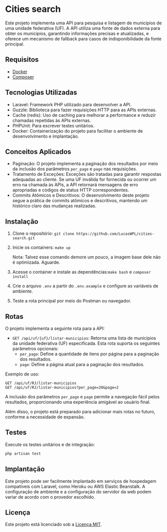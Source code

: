 # Cities search

Este projeto implementa uma API para pesquisa e listagem de municípios de uma unidade federativa (UF). A API utiliza uma fonte de dados externa para obter os municípios, garantindo informações precisas e atualizadas, e oferece um mecanismo de fallback para casos de indisponibilidade da fonte principal.
## Requisitos

- [Docker](https://docs.docker.com/engine/install/ubuntu/)
- [Composer](https://getcomposer.org/download/)

## Tecnologias Utilizadas

- Laravel: Framework PHP utilizado para desenvolver a API.
- Guzzle: Biblioteca para fazer requisições HTTP para as APIs externas.
- Cache (redis): Uso de caching para melhorar a performance e reduzir chamadas repetidas às APIs externas.
- PHPUnit: Para escrever testes unitários.
- Docker: Containerização do projeto para facilitar o ambiente de desenvolvimento e implantação.

## Conceitos Aplicados

- Paginação: O projeto implementa a paginação dos resultados por meio da inclusão dos parâmetros `per_page` e `page` nas requisições.
- Tratamento de Exceções: Exceções são tratadas para garantir respostas adequadas ao cliente. Se uma UF inválida for fornecida ou ocorrer um erro na chamada às APIs, a API retornará mensagens de erro apropriadas e códigos de status HTTP correspondentes.
- Commits Atômicos e Descritivos: O desenvolvimento deste projeto segue a prática de commits atômicos e descritivos, mantendo um histórico claro das mudanças realizadas.
## Instalação

1. Clone o repositório: `git clone https://github.com/LucasWPL/cities-search.git`
2. Inicie os containers: `make up`

    Nota: Talvez esse comando demore um pouco, a imagem base dele não é optimizada. Aguarde.

3. Acesse o container e instale as dependências:`make bash` e `composer install`
4. Crie o arquivo `.env` a partir do `.env.example` e configure as variáveis de ambiente.
5. Teste a rota principal por meio do Postman ou navegador.

## Rotas

O projeto implementa a seguinte rota para a API:

- `GET /api/uf/{uf}/listar-municipios`: Retorna uma lista de municípios da unidade federativa (UF) especificada. Esta rota suporta os seguintes parâmetros opcionais:
  - `per_page`: Define a quantidade de itens por página para a paginação dos resultados.
  - `page`: Define a página atual para a paginação dos resultados.

Exemplo de uso:

```
GET /api/uf/RJ/listar-municipios
GET /api/uf/RJ/listar-municipios?per_page=20&page=2
```

A inclusão dos parâmetros `per_page` e `page` permite a navegação fácil pelos resultados, proporcionando uma experiência amigável ao usuário final.

Além disso, o projeto está preparado para adicionar mais rotas no futuro, conforme a necessidade de expansão.

## Testes

Execute os testes unitários e de integração:

```bash
php artisan test
```

## Implantação
Este projeto pode ser facilmente implantado em serviços de hospedagem compatíveis com Laravel, como Heroku ou AWS Elastic Beanstalk. A configuração de ambiente e a configuração do servidor da web podem variar de acordo com o provedor escolhido.

## Licença
Este projeto está licenciado sob a [Licença MIT](https://www.mit.edu/~amini/LICENSE.md).
